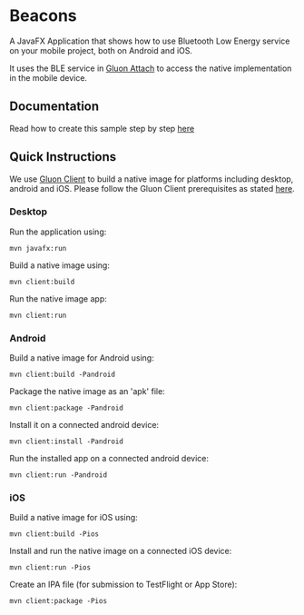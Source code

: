# Beacons

A JavaFX Application that shows how to use Bluetooth Low Energy service on your mobile project, both on Android and iOS.

It uses the BLE service in [Gluon Attach](https://github.com/gluonhq/attach) to access the native implementation in the mobile device.

## Documentation

Read how to create this sample step by step [here](https://docs.gluonhq.com/samples/beacons/)

## Quick Instructions

We use [Gluon Client](https://docs.gluonhq.com/) to build a native image for platforms including desktop, android and iOS.
Please follow the Gluon Client prerequisites as stated [here](https://docs.gluonhq.com/#_requirements).

### Desktop

Run the application using:

    mvn javafx:run

Build a native image using:

    mvn client:build

Run the native image app:

    mvn client:run

### Android

Build a native image for Android using:

    mvn client:build -Pandroid

Package the native image as an 'apk' file:

    mvn client:package -Pandroid

Install it on a connected android device:

    mvn client:install -Pandroid

Run the installed app on a connected android device:

    mvn client:run -Pandroid

### iOS

Build a native image for iOS using:

    mvn client:build -Pios

Install and run the native image on a connected iOS device:

    mvn client:run -Pios

Create an IPA file (for submission to TestFlight or App Store):

    mvn client:package -Pios